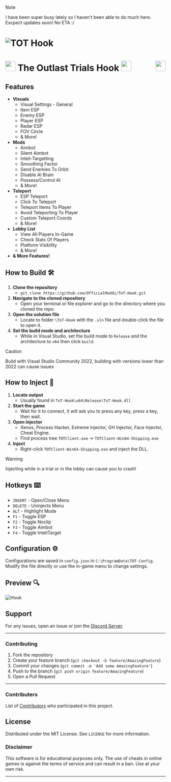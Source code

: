 > [!NOTE]
> I have been super busy lately so I haven't been able to do much here. Excpect updates soon! No ETA :/

# ![TOT Hook](https://github.com/OfficialModdz/ToT-Hook/assets/155321100/cea0694e-1645-43b8-bf52-aa4cd4de1e14)

# <img src="https://i.ibb.co/591ffw6/TOT.jpg" width="32" height="32" style="max-width: 50%;"> The Outlast Trials Hook <img src="https://i.ibb.co/591ffw6/TOT.jpg" width="32" height="32" style="max-width: 50%;"> <a href="https://www.unknowncheats.me/forum/members/2905552.html" style="float: right;"><img src="https://i.ibb.co/mG5YZNQ/UCSplash.png" img align="right" width="32" height="32"></a>

## Features

- **Visuals**
  - Visual Settings - General
  - Item ESP
  - Enemy ESP
  - Player ESP
  - Radar ESP
  - FOV Circle
  - & More!
- **Mods**
  - Aimbot
  - Silent Aimbot
  - Inteli-Targetting
  - Smoothing Factor
  - Send Enemies To Orbit
  - Disable AI Brain
  - Possess/Control AI
  - & More!
- **Teleport**
  - ESP Teleport
  - Click To Teleport
  - Teleport Items To Player
  - Avoid Teleporting To Player
  - Custom Teleport Coords
  - & More!
- **Lobby List**
  - View All Players In-Game
  - Check Stats Of Players
  - Platform Visibility
  - & More!
- **& More Features!**

## How to Build 🛠️

1. **Clone the repository**
   - `git clone https://github.com/OfficialModdz/ToT-Hook.git`
2. **Navigate to the cloned repository**
   - Open your terminal or file explorer and go to the directory where you cloned the repo.
3. **Open the solution file**
   - Locate to folder `\ToT-Hook` with the `.sln` file and double-click the file to open it.
4. **Set the build mode and architecture**
   - While in Visual Studio, set the build mode to `Release` and the architecture to `x64` then click `build`.

> [!CAUTION]
> Build with Visual Studio Community 2022, building with versions lower than 2022 can cause issues

## How to Inject 💉

1. **Locate output**
   - Usually found in `ToT-Hook\x64\Release\ToT-Hook.dll`
2. **Start the game**
   - Wait for it to connect, it will ask you to press any key, press a key, then wait.
3. **Open injector**
   - Xenos, Process Hacker, Extreme Injector, GH Injector, Face Injector, Cheat Engine.
   - Find process tree `TOTClient.exe` -> `TOTClient-Win64-Shipping.exe`
4. **Inject**
   - Right-click `TOTClient-Win64-Shipping.exe` and inject the DLL.

> [!WARNING]
> Injecting while in a trial or in the lobby can cause you to crash!

## Hotkeys ⌨️

- `INSERT` - Open/Close Menu
- `DELETE` - Uninjects Menu
- `ALT` - Highlight Mode
- `F1` - Toggle ESP
- `F2` - Toggle Noclip
- `F3` - Toggle Aimbot
- `F4` - Toggle InteliTarget

## Configuration ⚙️

Configurations are saved in `config.json` in `C:\ProgramData\TOT-Config`. Modify the file directly or use the in-game menu to change settings.

## Preview 🔍

![Hook](https://github.com/OfficialModdz/ToT-Hook/assets/155321100/8af708c7-676d-4082-a05c-2bf3b6b8b651)

## Support

For any issues, open an issue or join the [Discord Server](https://discord.gg/kfKUbCU3Zh).

---

### Contributing

1. Fork the repository
2. Create your feature branch (`git checkout -b feature/AmazingFeature`)
3. Commit your changes (`git commit -m 'Add some AmazingFeature'`)
4. Push to the branch (`git push origin feature/AmazingFeature`)
5. Open a Pull Request

---

### Contributers

List of [Contributors](https://github.com/ToT-Hook/contributors) who participated in this project.

## License

Distributed under the MIT License. See `LICENSE` for more information.

### Disclaimer

This software is for educational purposes only. The use of cheats in online games is against the terms of service and can result in a ban. Use at your own risk.

---
